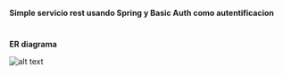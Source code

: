 **Simple servicio rest usando Spring y Basic Auth como autentificacion**

#

**ER diagrama**


![alt text](https://i.imgur.com/qdsIbPB.png)
